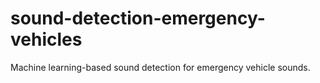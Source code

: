 # sound-detection-emergency-vehicles
Machine learning-based sound detection for emergency vehicle sounds.

